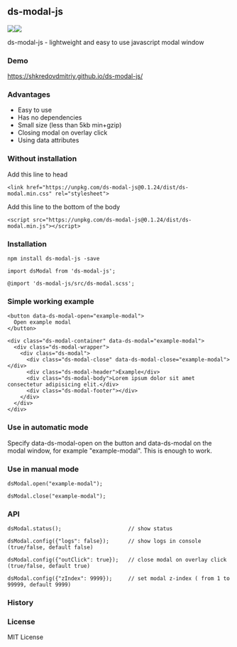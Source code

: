 ## ds-modal-js
<img src="https://badgen.net/npm/v/ds-modal-js"/><img src="https://badgen.net/npm/dw/ds-modal-js"/></br>

ds-modal-js - lightweight and easy to use javascript modal window


### Demo
https://shkredovdmitriy.github.io/ds-modal-js/

### Advantages
- Easy to use
- Has no dependencies
- Small size (less than 5kb min+gzip) </br>
- Closing modal on overlay click </br>
- Using data attributes


### Without installation

Add this line to head
```
<link href="https://unpkg.com/ds-modal-js@0.1.24/dist/ds-modal.min.css" rel="stylesheet">
```
Add this line to the bottom of the body
```
<script src="https://unpkg.com/ds-modal-js@0.1.24/dist/ds-modal.min.js"></script>
```

### Installation
```
npm install ds-modal-js -save
```
```
import dsModal from 'ds-modal-js';
```
```
@import 'ds-modal-js/src/ds-modal.scss';
```
### Simple working example
```
<button data-ds-modal-open="example-modal">
  Open example modal
</button>
```
```
<div class="ds-modal-container" data-ds-modal="example-modal">
  <div class="ds-modal-wrapper">
    <div class="ds-modal">
      <div class="ds-modal-close" data-ds-modal-close="example-modal"></div>
      <div class="ds-modal-header">Example</div>
      <div class="ds-modal-body">Lorem ipsum dolor sit amet consectetur adipisicing elit.</div>
      <div class="ds-modal-footer"></div>
    </div>
  </div>
</div>     
```
### Use in automatic mode
Specify data-ds-modal-open on the button and data-ds-modal on the modal window, for example "example-modal". This is enough to work.

### Use in manual mode
```
dsModal.open("example-modal");
```
```
dsModal.close("example-modal");
```

### API
```
dsModal.status();                     // show status
```
```
dsModal.config({"logs": false});      // show logs in console (true/false, default false)
```
```
dsModal.config({"outClick": true});   // close modal on overlay click (true/false, default true)
```
```
dsModal.config({"zIndex": 9999});     // set modal z-index ( from 1 to 99999, default 9999)
```

### History

### License
MIT License
